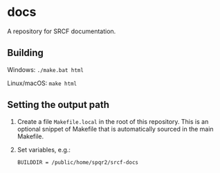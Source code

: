 # docs
A repository for SRCF documentation.

## Building

Windows: `./make.bat html`

Linux/macOS: `make html`

## Setting the output path

1.  Create a file `Makefile.local` in the root of this repository.  This is an
    optional snippet of Makefile that is automatically sourced in the main
    Makefile.

2.  Set variables, e.g.:

        BUILDDIR = /public/home/spqr2/srcf-docs
